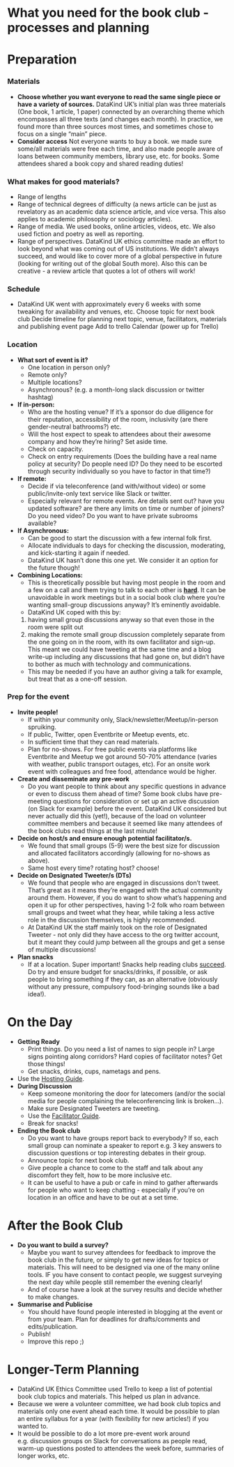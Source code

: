 What you need for the book club - processes and planning
================

# Preparation

### Materials

  - **Choose whether you want everyone to read the same single piece or
    have a variety of sources.** DataKind UK’s initial plan was three
    materials (One book, 1 article, 1 paper) connected by an overarching
    theme which encompasses all three texts (and changes each month). In
    practice, we found more than three sources most times, and sometimes
    chose to focus on a single “main” piece.
  - **Consider access** Not everyone wants to buy a book. we made sure
    some/all materials were free each time, and also made people aware
    of loans between community members, library use, etc. for books.
    Some attendees shared a book copy and shared reading duties\!

### What makes for good materials?

  - Range of lengths
  - Range of technical degrees of difficulty (a news article can be just
    as revelatory as an academic data science article, and vice versa.
    This also applies to academic philosophy or sociology articles).
  - Range of media. We used books, online articles, videos, etc. We also
    used fiction and poetry as well as reporting.
  - Range of perspectives. DataKind UK ethics committee made an effort
    to look beyond what was coming out of US institutions. We didn’t
    always succeed, and would like to cover more of a global perspective
    in future (looking for writing out of the global South more). Also
    this can be creative - a review article that quotes a lot of others
    will work\!

### Schedule

  - DataKind UK went with approximately every 6 weeks with some tweaking
    for availability and venues, etc. Choose topic for next book club
    Decide timeline for planning next topic, venue, facilitators,
    materials and publishing event page Add to trello Calendar (power up
    for Trello)

### Location

  - **What sort of event is it?**
      - One location in person only?
      - Remote only?
      - Multiple locations?
      - Asynchronous? (e.g. a month-long slack discussion or twitter
        hashtag)
  - **If in-person:**
      - Who are the hosting venue? If it’s a sponsor do due diligence
        for their reputation, accessibility of the room, inclusivity
        (are there gender-neutral bathrooms?) etc.
      - Will the host expect to speak to attendees about their awesome
        company and how they’re hiring? Set aside time.
      - Check on capacity.
      - Check on entry requirements (Does the building have a real name
        policy at security? Do people need ID? Do they need to be
        escorted through security individually so you have to factor in
        that time?)
  - **If remote:**
      - Decide if via teleconference (and with/without video) or some
        public/invite-only text service like Slack or twitter.
      - Especially relevant for remote events. Are details sent out?
        have you updated software? are there any limits on time or
        number of joiners? Do you need video? Do you want to have
        private subrooms available?
  - **If Asynchronous:**
      - Can be good to start the discussion with a few internal folk
        first.
      - Allocate individuals to days for checking the discussion,
        moderating, and kick-starting it again if needed.
      - DataKind UK hasn’t done this one yet. We consider it an option
        for the future though\!
  - **Combining Locations:**
      - This is theoretically possible but having most people in the
        room and a few on a call and them trying to talk to each other
        is
        [**hard**](https://chelseatroy.com/2018/03/29/why-do-remote-meetings-suck-so-much/).
        It can be unavoidable in work meetings but in a social book club
        where you’re wanting small-group discussions anyway? It’s
        eminently avoidable.
      - DataKind UK coped with this by:
    <!-- end list -->
    1)  having small group discussions anyway so that even those in the
        room were split out
    2)  making the remote small group discussion completely separate
        from the one going on in the room, with its own facilitator and
        sign-up. This meant we could have tweeting at the same time and
        a blog write-up including any discussions that had gone on, but
        didn’t have to bother as much with technology and
        communications.
    <!-- end list -->
      - This may be needed if you have an author giving a talk for
        example, but treat that as a one-off session.

### Prep for the event

  - **Invite people\!**
      - If within your community only, Slack/newsletter/Meetup/in-person
        spruiking.
      - If public, Twitter, open Eventbrite or Meetup events, etc.
      - In sufficient time that they can read materials.
      - Plan for no-shows. For free public events via platforms like
        Eventbrite and Meetup we got around 50-70% attendance (varies
        with weather, public transport outages, etc). For an onsite work
        event with colleagues and free food, attendance would be higher.
  - **Create and disseminate any pre-work**
      - Do you want people to think about any specific questions in
        advance or even to discuss them ahead of time? Some book clubs
        have pre-meeting questions for consideration or set up an active
        discussion (on Slack for example) before the event. DataKind UK
        considered but never actually did this (yet\!), because of the
        load on volunteer committee members and because it seemed like
        many attendees of the book clubs read things at the last
        minute\!
  - **Decide on host/s and ensure enough potential facilitator/s.**
      - We found that small groups (5-9) were the best size for
        discussion and allocated facilitators accordingly (allowing for
        no-shows as above).
      - Same host every time? rotating host? choose\!
  - **Decide on Designated Tweeter/s (DTs)**
      - We found that people who are engaged in discussions don’t tweet.
        That’s great as it means they’re engaged with the actual
        community around them. However, if you do want to show what’s
        happening and open it up for other perspectives, having 1-2 folk
        who roam between small groups and tweet what they hear, while
        taking a less active role in the discussion themselves, is
        highly recommended.
      - At DataKind UK the staff mainly took on the role of Designated
        Tweeter - not only did they have access to the org twitter
        account, but it meant they could jump between all the groups and
        get a sense of multiple discussions\!
  - **Plan snacks**
      - If at a location. Super important\! Snacks help reading clubs
        [succeed](https://jamanetwork.com/journals/jamainternalmedicine/article-abstract/620629).
        Do try and ensure budget for snacks/drinks, if possible, or ask
        people to bring something if they can, as an alternative
        (obviously without any pressure, compulsory food-bringing sounds
        like a bad idea\!).

# On the Day

  - **Getting Ready**
      - Print things. Do you need a list of names to sign people in?
        Large signs pointing along corridors? Hard copies of facilitator
        notes? Get those things\!
      - Get snacks, drinks, cups, nametags and pens.
  - Use the [Hosting Guide](Sample-Hosting-Guide.md).
  - **During Discussion**
      - Keep someone monitoring the door for latecomers (and/or the
        social media for people complaining the teleconferencing link is
        broken…).
      - Make sure Designated Tweeters are tweeting.
      - Use the [Facilitator Guide](Sample-Facilitator-Guide.md).
      - Break for snacks\!
  - **Ending the Book club**
      - Do you want to have groups report back to everybody? If so, each
        small group can nominate a speaker to report e.g. 3 key answers
        to discussion questions or top interesting debates in their
        group.
      - Announce topic for next book club.
      - Give people a chance to come to the staff and talk about any
        discomfort they felt, how to be more inclusive etc.
      - It can be useful to have a pub or cafe in mind to gather
        afterwards for people who want to keep chatting - especially if
        you’re on location in an office and have to be out at a set
        time.

# After the Book Club

  - **Do you want to build a survey?**
      - Maybe you want to survey attendees for feedback to improve the
        book club in the future, or simply to get new ideas for topics
        or materials. This will need to be designed via one of the many
        online tools. IF you have consent to contact people, we suggest
        surveying the next day while people still remember the evening
        clearly\!
      - And of course have a look at the survey results and decide
        whether to make changes.
  - **Summarise and Publicise**
      - You should have found people interested in blogging at the event
        or from your team. Plan for deadlines for drafts/comments and
        edits/publication.
      - Publish\!
      - Improve this repo ;)

# Longer-Term Planning

  - DataKind UK Ethics Committee used Trello to keep a list of potential
    book club topics and materials. This helped us plan in advance.
  - Because we were a volunteer committee, we had book club topics and
    materials only one event ahead each time. It would be possible to
    plan an entire syllabus for a year (with flexibility for new
    articles\!) if you wanted to.
  - It would be possible to do a lot more pre-event work around
    e.g. discussion groups on Slack for conversations as people read,
    warm-up questions posted to attendees the week before, summaries of
    longer works, etc.
